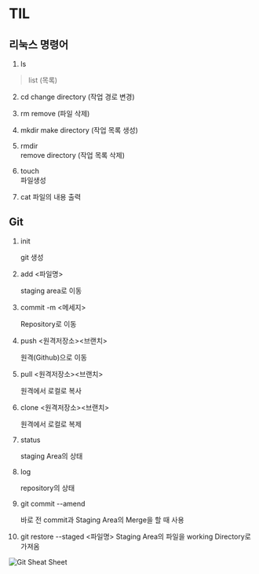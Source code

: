 # TIL

## 리눅스 명령어
1. ls
> list (목록)

2. cd
 change directory (작업 경로 변경)

3. rm
 remove (파일 삭제)

4. mkdir
 make directory (작업 목록 생성)   

5. rmdir   
 remove directory (작업 목록 삭제)   

6. touch   
 파일생성

7. cat
 파일의 내용 출력

 
 ## Git
1. init

    git 생성

2. add <파일명>

     staging area로 이동

3. commit -m <메세지>

    Repository로 이동

4. push <원격저장소><브랜치>

    원격(Github)으로 이동
5. pull <원격저장소><브랜치>
    
    원격에서 로컬로 복사

6. clone <원격저장소><브랜치>

    원격에서 로컬로 복제

7. status

    staging Area의 상태

8. log

    repository의 상태

9. git commit --amend

    바로 전 commit과 Staging Area의 Merge을 할 때 사용

10. git restore --staged <파일명>
        Staging Area의 파일을 working Directory로 가져옴

![Git Sheat Sheet](asset/git_terminal.jpg)